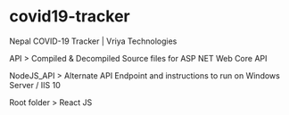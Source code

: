 # covid19-tracker
Nepal COVID-19 Tracker | Vriya Technologies

API > Compiled & Decompiled Source files for ASP NET Web Core API

NodeJS_API > Alternate API Endpoint and instructions to run on Windows Server / IIS 10

Root folder > React JS
